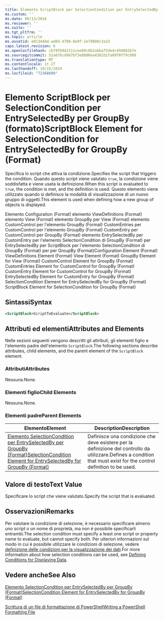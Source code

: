 ```yaml
---
title: Elemento ScriptBlock per SelectionCondition per EntrySelectedBy per GroupBy (Format) | Microsoft Docs
ms.custom: ''
ms.date: 09/13/2016
ms.reviewer: ''
ms.suite: ''
ms.tgt_pltfrm: ''
ms.topic: article
ms.assetid: e01344bd-ad69-4789-8e9f-2e79880c3a33
caps.latest.revision: 6
ms.openlocfilehash: cb79fb942111cee89c6b2abba75de4c494082b7e
ms.sourcegitcommit: 52a67bcd9d7bf3e8600ea4302d1fa8970ff9c998
ms.translationtype: MT
ms.contentlocale: it-IT
ms.lasthandoff: 10/15/2019
ms.locfileid: "72368600"
---
```

# <a name="scriptblock-element-for-selectioncondition-for-entryselectedby-for-groupby-format"></a><span data-ttu-id="56914-102">Elemento ScriptBlock per SelectionCondition per EntrySelectedBy per GroupBy (formato)</span><span class="sxs-lookup"><span data-stu-id="56914-102">ScriptBlock Element for SelectionCondition for EntrySelectedBy for GroupBy (Format)</span></span>

<span data-ttu-id="56914-103">Specifica lo script che attiva la condizione.</span><span class="sxs-lookup"><span data-stu-id="56914-103">Specifies the script that triggers the condition.</span></span> <span data-ttu-id="56914-104">Quando questo script viene valutato `true`, la condizione viene soddisfatta e viene usata la definizione.</span><span class="sxs-lookup"><span data-stu-id="56914-104">When this script is evaluated to `true`, the condition is met, and the definition is used.</span></span> <span data-ttu-id="56914-105">Questo elemento viene utilizzato quando si definisce la modalità di visualizzazione di un nuovo gruppo di oggetti.</span><span class="sxs-lookup"><span data-stu-id="56914-105">This element is used when defining how a new group of objects is displayed.</span></span>

<span data-ttu-id="56914-106">Elemento Configuration (Format) elemento ViewDefinitions (Format) elemento View (Format) elemento GroupBy per View (Format) elemento CustomControl per l'elemento GroupBy (Format) CustomEntries per CustomControl per l'elemento GroupBy (Format) CustomEntry per CustomControl per GroupBy (Format) elemento EntrySelectedBy per CustomEntry per l'elemento SelectionCondition di GroupBy (Format) per EntrySelectedBy per ScriptBlock per l'elemento SelectionCondition di GroupBy (Format) per per GroupBy (Format)</span><span class="sxs-lookup"><span data-stu-id="56914-106">Configuration Element (Format) ViewDefinitions Element (Format) View Element (Format) GroupBy Element for View (Format) CustomControl Element for GroupBy (Format) CustomEntries Element for CustomControl for GroupBy (Format) CustomEntry Element for CustomControl for GroupBy (Format) EntrySelectedBy Element for CustomEntry for GroupBy (Format) SelectionCondition Element for EntrySelectedBy for GroupBy (Format) ScriptBlock Element for SelectionCondition for GroupBy (Format)</span></span>

## <a name="syntax"></a><span data-ttu-id="56914-107">Sintassi</span><span class="sxs-lookup"><span data-stu-id="56914-107">Syntax</span></span>

```xml
<ScriptBlock>ScriptToEvaluate</ScriptBlock>
```

## <a name="attributes-and-elements"></a><span data-ttu-id="56914-108">Attributi ed elementi</span><span class="sxs-lookup"><span data-stu-id="56914-108">Attributes and Elements</span></span>

<span data-ttu-id="56914-109">Nelle sezioni seguenti vengono descritti gli attributi, gli elementi figlio e l'elemento padre dell'elemento `ScriptBlock`.</span><span class="sxs-lookup"><span data-stu-id="56914-109">The following sections describe attributes, child elements, and the parent element of the `ScriptBlock` element.</span></span>

### <a name="attributes"></a><span data-ttu-id="56914-110">Attributi</span><span class="sxs-lookup"><span data-stu-id="56914-110">Attributes</span></span>

<span data-ttu-id="56914-111">Nessuna.</span><span class="sxs-lookup"><span data-stu-id="56914-111">None.</span></span>

### <a name="child-elements"></a><span data-ttu-id="56914-112">Elementi figlio</span><span class="sxs-lookup"><span data-stu-id="56914-112">Child Elements</span></span>

<span data-ttu-id="56914-113">Nessuna.</span><span class="sxs-lookup"><span data-stu-id="56914-113">None.</span></span>

### <a name="parent-elements"></a><span data-ttu-id="56914-114">Elementi padre</span><span class="sxs-lookup"><span data-stu-id="56914-114">Parent Elements</span></span>

|<span data-ttu-id="56914-115">Elemento</span><span class="sxs-lookup"><span data-stu-id="56914-115">Element</span></span>|<span data-ttu-id="56914-116">Description</span><span class="sxs-lookup"><span data-stu-id="56914-116">Description</span></span>|
|-------------|-----------------|
|[<span data-ttu-id="56914-117">Elemento SelectionCondition per EntrySelectedBy per GroupBy (Format)</span><span class="sxs-lookup"><span data-stu-id="56914-117">SelectionCondition Element for EntrySelectedBy for GroupBy (Format)</span></span>](./selectioncondition-element-for-entryselectedby-for-groupby-format.md)|<span data-ttu-id="56914-118">Definisce una condizione che deve esistere per la definizione del controllo da utilizzare.</span><span class="sxs-lookup"><span data-stu-id="56914-118">Defines a condition that must exist for the control definition to be used.</span></span>|

## <a name="text-value"></a><span data-ttu-id="56914-119">Valore di testo</span><span class="sxs-lookup"><span data-stu-id="56914-119">Text Value</span></span>

<span data-ttu-id="56914-120">Specificare lo script che viene valutato.</span><span class="sxs-lookup"><span data-stu-id="56914-120">Specify the script that is evaluated.</span></span>

## <a name="remarks"></a><span data-ttu-id="56914-121">Osservazioni</span><span class="sxs-lookup"><span data-stu-id="56914-121">Remarks</span></span>

<span data-ttu-id="56914-122">Per valutare la condizione di selezione, è necessario specificare almeno uno script o un nome di proprietà, ma non è possibile specificarli entrambi.</span><span class="sxs-lookup"><span data-stu-id="56914-122">The selection condition must specify a least one script or property name to evaluate, but cannot specify both.</span></span> <span data-ttu-id="56914-123">Per ulteriori informazioni sul modo in cui è possibile utilizzare le condizioni di selezione, vedere [definizione delle condizioni per la visualizzazione dei dati](./defining-conditions-for-displaying-data.md).</span><span class="sxs-lookup"><span data-stu-id="56914-123">For more information about how selection conditions can be used, see [Defining Conditions for Displaying Data](./defining-conditions-for-displaying-data.md).</span></span>

## <a name="see-also"></a><span data-ttu-id="56914-124">Vedere anche</span><span class="sxs-lookup"><span data-stu-id="56914-124">See Also</span></span>

[<span data-ttu-id="56914-125">Elemento SelectionCondition per EntrySelectedBy per GroupBy (Format)</span><span class="sxs-lookup"><span data-stu-id="56914-125">SelectionCondition Element for EntrySelectedBy for GroupBy (Format)</span></span>](./selectioncondition-element-for-entryselectedby-for-groupby-format.md)

[<span data-ttu-id="56914-126">Scrittura di un file di formattazione di PowerShell</span><span class="sxs-lookup"><span data-stu-id="56914-126">Writing a PowerShell Formatting File</span></span>](./writing-a-powershell-formatting-file.md)
